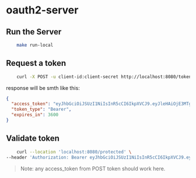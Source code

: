 # oauth2-server

## Run the Server
```bash
    make run-local
```

## Request a token

```bash
    curl -X POST -u client-id:client-secret http://localhost:8080/token
```

response will be smth like this:

```json
{
  "access_token": "eyJhbGciOiJSUzI1NiIsInR5cCI6IkpXVCJ9.eyJleHAiOjE3MTgyODI1ODMsImlzcyI6InNvbWVfc2VydmVyX2lkIiwic3ViIjoiY2xpZW50LWlkIn0.NCsbibM1A8T4V7uagX2vB1jHbv1Y_yLw0JTqhypZpcggIVIpWlLwzy2NRPkGm0UrnX6VIdRmAhoaY6Le2OOz5KirHpcO9dK6hKJUxgm9m5aklCbExaIkDLsBuejHF1yJbY2vvs-V9XnfOq53gf1griZx9LcZ-bETD98r1gcjPOaiHjBmrSyAE7UqYnoT4iyPibb09L6cIJZx8rYi0M2j7MiImJF5B6t6gct9f0SZoEhTGytx7s3sL8qB72k7IuJ6hkBcCJkQI8ItzicZ349piK7zV8jAgPAcoLxyMYn0KIuYP52WxrQ9OKOIQGQ-kj-6wWwPXiOn7R4enA1p1WBz2A",
  "token_type": "Bearer",
  "expires_in": 3600
}
```

## Validate token

```bash
    curl --location 'localhost:8080/protected' \
--header 'Authorization: Bearer eyJhbGciOiJSUzI1NiIsInR5cCI6IkpXVCJ9.eyJleHAiOjE3MTgyODI1ODMsImlzcyI6InNvbWVfc2VydmVyX2lkIiwic3ViIjoiY2xpZW50LWlkIn0.NCsbibM1A8T4V7uagX2vB1jHbv1Y_yLw0JTqhypZpcggIVIpWlLwzy2NRPkGm0UrnX6VIdRmAhoaY6Le2OOz5KirHpcO9dK6hKJUxgm9m5aklCbExaIkDLsBuejHF1yJbY2vvs-V9XnfOq53gf1griZx9LcZ-bETD98r1gcjPOaiHjBmrSyAE7UqYnoT4iyPibb09L6cIJZx8rYi0M2j7MiImJF5B6t6gct9f0SZoEhTGytx7s3sL8qB72k7IuJ6hkBcCJkQI8ItzicZ349piK7zV8jAgPAcoLxyMYn0KIuYP52WxrQ9OKOIQGQ-kj-6wWwPXiOn7R4enA1p1WBz2A'
```
> Note: any access_token from POST token should work here.
